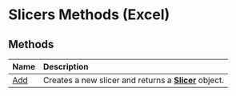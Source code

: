 
# Slicers Methods (Excel)

## Methods



|**Name**|**Description**|
|:-----|:-----|
|[Add](f2632dee-e8fb-440c-cad8-2dd2f7e37739.md)|Creates a new slicer and returns a  **[Slicer](577be0f6-4eda-0093-8899-097f3c900383.md)** object.|

